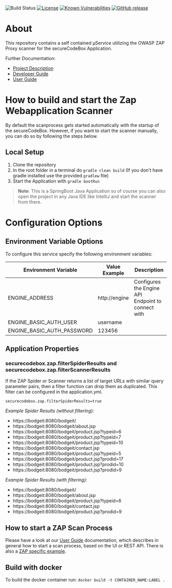 ![Build Status](https://travis-ci.com/secureCodeBox/scanner-webapplication-zap.svg?token=2Rsf2E9Bq3FduSxRf6tz&branch=develop)
[![License](https://img.shields.io/badge/License-Apache%202.0-blue.svg)](https://opensource.org/licenses/Apache-2.0)
[![Known Vulnerabilities](https://snyk.io/test/github/secureCodeBox/scanner-webapplication-zap/badge.svg)](https://snyk.io/test/github/secureCodeBox/scanner-webapplication-zap)
[![GitHub release](https://img.shields.io/github/release/secureCodeBox/scanner-webapplication-zap.svg)](https://github.com/secureCodeBox/scanner-webapplication-zap/releases/latest)

# About
This repository contains a self contained µService utilizing the OWASP ZAP Proxy scanner for the secureCodeBox Application.

Further Documentation:
* [Project Description][scb-project]
* [Developer Guide][scb-developer-guide]
* [User Guide][scb-user-guide]

# How to build and start the Zap Webapplication Scanner

By default the scanprocess gets started automatically with the startup of the secureCodeBox. However, if you want to start the scanner manually, you can do so by following the steps below.

## Local Setup

1. Clone the repository
2. In the root folder in a terminal do `gradle clean build` (If you don't have gradle installed use the provided `gradlew` file)
3. Start the Application with `gradle bootRun`

>**Note**: This is a SpringBoot Java Application so of course you can also open the project in any Java IDE like IntelliJ and start the scanner from there.

# Configuration Options

## Environment Variable Options

To configure this service specify the following environment variables:

| Environment Variable       | Value Example         | Description          |
| -------------------------- | --------------------- |--------------------- |
| ENGINE_ADDRESS             | http://engine         | Configures the Engine API Endpoint to connect with                     |
| ENGINE_BASIC_AUTH_USER     | username              |                      |
| ENGINE_BASIC_AUTH_PASSWORD | 123456                |                      |

## Application Properties

### securecodebox.zap.filterSpiderResults and securecodebox.zap.filterScannerResults
If the ZAP Spider or Scanner returns a list of target URLs with similar query parameter pairs, then a filter function can drop them as duplicated. This filter can  be configured in the application.yml.

`securecodebox.zap.filterSpiderResults=true`

*Example Spider Results (without filtering):*
- https://bodgeit:8080/bodgeit/
- https://bodgeit:8080/bodgeit/about.jsp
- https://bodgeit:8080/bodgeit/product.jsp?typeid=6
- https://bodgeit:8080/bodgeit/product.jsp?typeid=7
- https://bodgeit:8080/bodgeit/product.jsp?typeid=10
- https://bodgeit:8080/bodgeit/contact.jsp
- https://bodgeit:8080/bodgeit/product.jsp?typeid=5
- https://bodgeit:8080/bodgeit/product.jsp?prodid=17
- https://bodgeit:8080/bodgeit/product.jsp?prodid=10
- https://bodgeit:8080/bodgeit/product.jsp?prodid=9

*Example Spider Results (with filtering):*
- https://bodgeit:8080/bodgeit/
- https://bodgeit:8080/bodgeit/about.jsp
- https://bodgeit:8080/bodgeit/product.jsp?typeid=6
- https://bodgeit:8080/bodgeit/contact.jsp
- https://bodgeit:8080/bodgeit/product.jsp?prodid=9


## How to start a ZAP Scan Process
Please have a look at our [User Guide][scb-user-guide] documentation, which describes in general how to start a scan process, based on the UI or REST API. There is also a [ZAP specific example][scb-user-guide-zap-example].

## Build with docker
To build the docker container run: `docker build -t CONTAINER_NAME:LABEL .`

[scb-project]:                  https://github.com/secureCodeBox/secureCodeBox
[scb-developer-guide]:          https://github.com/secureCodeBox/secureCodeBox/blob/master/docs/developer-guide/README.md
[scb-developer-guidelines]:     https://github.com/secureCodeBox/secureCodeBox/blob/master/docs/developer-guide/README.md#guidelines
[scb-user-guide]:               https://github.com/secureCodeBox/secureCodeBox/tree/master/docs/user-guide
[scb-user-guide-zap-example]:   https://github.com/secureCodeBox/secureCodeBox/blob/master/docs/user-guide/usage-examples/zap-bodgeit-example.md
